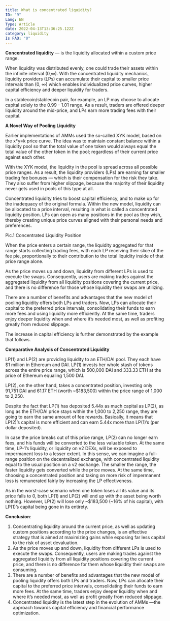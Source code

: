 ```yaml
---
title: What is concentrated liquidity?
ID: "9"
Lang: EN
Type: Article
date: 2022-04-13T13:36:25.122Z
category: liquidity
Is FAQ: "0"
---
```

**Сoncentrated liquidity** — is the liquidity allocated within a custom price range. 

When liquidity was distributed evenly, one could trade their assets within the infinite interval (0,∞). With the concentrated liquidity mechanics, liquidity providers (LPs) can accumulate their capital to smaller price intervals than (0, ∞) which enables individualized price curves, higher capital efficiency and deeper liquidity for traders.

In a stablecoin/stablecoin pair, for example, an LP may choose to allocate capital solely to the 0.99 - 1.01 range. As a result, traders are offered deeper liquidity around the mid-price, and LPs earn more trading fees with their capital. 

**A Novel Way of Pooling Liquidity**

Earlier implementations of AMMs used the so-called XYK model, based on the x*y=k price curve. The idea was to maintain constant balance within a liquidity pool so that the total value of one token would always equal the total value of the other token in the pool; regardless of their current price against each other.

With the XYK model, the liquidity in the pool is spread across all possible price ranges. As a result, the liquidity providers (LPs) are earning far smaller trading fee bonuses — which is their compensation for the risk they take. They also suffer from higher slippage, because the majority of their liquidity never gets used in pools of this type at all.

Concentrated liquidity tries to boost capital efficiency, and to make up for the inadequacy of the original formula. Within the new model, liquidity can be allocated to a price interval, resulting in what is called a concentrated liquidity position. LPs can open as many positions in the pool as they wish, thereby creating unique price curves aligned with their personal needs and preferences.

Pic.1 Concentrated Liquidity Position

When the price enters a certain range, the liquidity aggregated for that range starts collecting trading fees, with each LP receiving their slice of the fee pie, proportionally to their contribution to the total liquidity inside of that price range alone.

As the price moves up and down, liquidity from different LPs is used to execute the swaps. Consequently, users are making trades against the aggregated liquidity from all liquidity positions covering the current price, and there is no difference for those whose liquidity their swaps are utilizing.

There are a number of benefits and advantages that the new model of pooling liquidity offers both LPs and traders. Now, LPs can allocate their capital to the preferred price intervals, consolidating their funds to earn more fees and using liquidity more efficiently. At the same time, traders enjoy deeper liquidity when and where it’s needed most, as well as profiting greatly from reduced slippage.

The increase in capital efficiency is further demonstrated by the example that follows.

**Comparative Analysis of Concentrated Liquidity**

LP(1) and LP(2) are providing liquidity to an ETH/DAI pool. They each have $1 million in Ethereum and DAI. LP(1) invests her whole stash of tokens across the entire price range, which is 500,000 DAI and 333.33 ETH at the price of Ethereum equaling 1,500 DAI.

LP(2), on the other hand, takes a concentrated position, investing only 91,751 DAI and 61.17 ETH (worth ~$183,500) within the price range of 1,000 to 2,250.

Despite the fact that LP(1) has deposited 5.44x as much capital as LP(2), as long as the ETH/DAI price stays within the 1,000 to 2,250 range, they are going to earn the same amount of fee rewards. Basically, it means that  LP(2)’s capital is more efficient and can earn 5.44x more than LP(1)’s (per dollar deposited).

In case the price breaks out of this price range, LP(2) can no longer earn fees, and his funds will be converted to the less valuable token. At the same time, LP-1’s liquidity, or liquidity on v2 DEXs, will be exposed to impermanent loss to a lesser extent. In this sense, we can imagine a full-range position on the decentralized exchange, with concentrated liquidity equal to the usual position on a v2 exchange. The smaller the range, the faster liquidity gets converted while the price moves. At the same time, choosing a concentrated position and taking on more risk of impermanent loss is remunerated fairly by increasing the LP effectiveness.

As in the worst-case scenario when one token loses all its value and its price falls to 0, both LP(1) and LP(2) will end up with the asset being worth nothing. However, LP(2) will lose only \~$183,500 (\~16% of his capital), with LP(1)’s capital being gone in its entirety.

**Conclusion**:

1. Concentrating liquidity around the current price, as well as updating custom positions according to the price changes, is an effective strategy that is aimed at maximizing gains while exposing far less capital to the risk of asset devaluation.
2. As the price moves up and down, liquidity from different LPs is used to execute the swaps. Consequently, users are making trades against the aggregated liquidity from all liquidity positions covering the current price, and there is no difference for them whose liquidity their swaps are consuming.
3. There are a number of benefits and advantages that the new model of pooling liquidity offers both LPs and traders. Now, LPs can allocate their capital to the preferred price intervals, consolidating their funds to earn more fees. At the same time, traders enjoy deeper liquidity when and where it’s needed most, as well as profit greatly from reduced slippage.
4. Concentrated liquidity is the latest step in the evolution of AMMs —the approach towards capital efficiency and financial performance optimization.